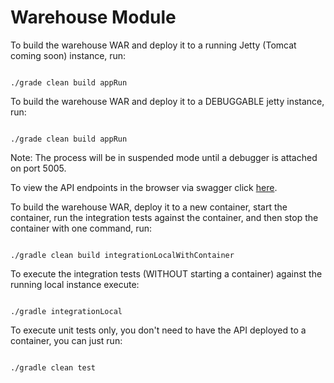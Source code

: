 Warehouse Module
================

To build the warehouse WAR and deploy it to a running Jetty (Tomcat coming soon) instance, run:

<code>
./grade clean build appRun
</code>

To build the warehouse WAR and deploy it to a DEBUGGABLE jetty instance, run:

<code>
./grade clean build appRun
</code>

Note: The process will be in suspended mode until a debugger is attached on port 5005.

To view the API endpoints in the browser via swagger click [here](http://localhost:8085/warehouse).

To build the warehouse WAR, deploy it to a new container, start the container,
run the integration tests against the container, and then stop the container with one command, run:

<code>
./gradle clean build integrationLocalWithContainer
</code>

To execute the integration tests (WITHOUT starting a container) against the running local instance execute:

<code>
./gradle integrationLocal
</code>

To execute unit tests only, you don't need to have the API deployed to a container, you can just run:

<code>
./gradle clean test
</code>

